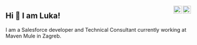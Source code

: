 <a href="https://www.linkedin.com/in/luka-mari%C4%87-94035814b/" target="_blank" rel="nofollow"><img align="right" alt="Luka's Linkdein" width="22px" src="https://cdn.jsdelivr.net/npm/simple-icons@v3/icons/linkedin.svg" /></a><a href="https://www.instagram.com/lukamar1c" target="_blank" rel="nofollow"><img align="right" alt="Luka's Insta" width="22px" src="https://cdn.jsdelivr.net/npm/simple-icons@v3/icons/instagram.svg" /></a>

## Hi 👋 I am Luka! 
I am a Salesforce developer and Technical Consultant currently working at Maven Mule in Zagreb.
